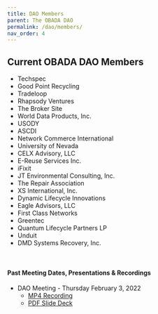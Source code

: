 ```yaml
--- 
title: DAO Members
parent: The OBADA DAO
permalink: /dao/members/
nav_order: 4
---
```


## Current OBADA DAO Members
  + Techspec
  + Good Point Recycling
  + Tradeloop
  + Rhapsody Ventures
  + The Broker Site
  + World Data Products, Inc. 
  + USODY
  + ASCDI
  + Network Commerce International
  + University of Nevada
  + CELX Advisory, LLC
  + E-Reuse Services Inc.
  + iFixit
  + JT Environmental Consulting, Inc.
  + The Repair Association
  + XS International, Inc.
  + Dynamic Lifecycle Innovations
  + Eagle Advisors, LLC
  + First Class Networks
  + Greentec
  + Quantum Lifecycle Partners LP
  + Unduit
  + DMD Systems Recovery, Inc. 





<br/>

#### Past Meeting Dates, Presentations & Recordings
  + DAO Meeting - Thursday February 3, 2022
    + [MP4 Recording](https://www.dropbox.com/s/8ucrhchmu86pgzu/obada%20on%202022-02-03%2018-29.mp4?dl=0)
    + [PDF Slide Deck](/presentations/2022/OBADA-DAO-Feb_3_22.pdf)
